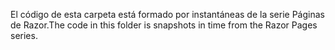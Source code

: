 <span data-ttu-id="bffe9-101">El código de esta carpeta está formado por instantáneas de la serie Páginas de Razor.</span><span class="sxs-lookup"><span data-stu-id="bffe9-101">The code in this folder is snapshots in time from the Razor Pages series.</span></span>
